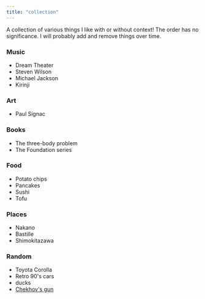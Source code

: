 ```yaml
---
title: "collection"
---
```


A collection of various things I like with or without context! The order has no significance. I will probably add and remove things over time.

### Music
- Dream Theater
- Steven Wilson
- Michael Jackson
- Kirinji

### Art
- Paul Signac

### Books
- The three-body problem
- The Foundation series

### Food
- Potato chips
- Pancakes
- Sushi
- Tofu

### Places
- Nakano
- Bastille
- Shimokitazawa 

### Random
- Toyota Corolla
- Retro 90's cars
- ducks
- [Chekhov's gun](https://en.wikipedia.org/wiki/Chekhov%27s_gun)